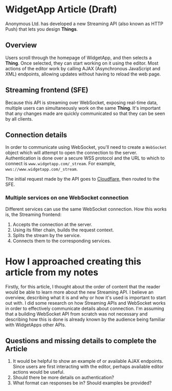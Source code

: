# WidgetApp Article (Draft)

Anonymous Ltd. has developed a new Streaming API (also known as HTTP Push) that lets you
design **Things**. 

## Overview 

Users scroll through the homepage of WidgetApp, and then selects a **Thing**.
Once selected, they can start working on it using the editor. Most actions of the editor
work by calling AJAX (Asynchronous JavaScript and XML) endpoints, allowing updates without
having to reload the web page. 

## Streaming frontend (SFE)

Because this API is streaming over WebSocket, exposing real-time data, multiple users
can simultaneously work on the same **Thing**. It's important that any changes made are 
quickly communicated so that they can be seen by all clients. 

## Connection details

In order to communicate using WebSocket, you'll need to create a `WebSocket` object which
will attempt to open the connection to the server. 
Authentication is done over a secure WSS protocol and the URL to which to connect is 
`www.widgetapp.com/_stream`. 
For example, `wws://www.widgetapp.com/_stream`.

The initial request made by the API goes to [Cloudflare](https://www.cloudflare.com/),
then routed to the SFE. 

### Multiple services on one WebSocket connection

Different services can use the same WebSocket connection. How this works is, the
Streaming frontend:

1. Accepts the connection at the server.
2. Using its filter chain, builds the request context.
3. Splits the stream by the service.
4. Connects them to the corresponding services. 

# How I approached creating this article from my notes

Firstly, for this article, I thought about the order of content that the reader would be 
able to learn more about the new Streaming API. I believe an overview, describing what it 
is and why or how it's used is important to start out with. I did some research on how 
Streaming APIs and WebSocket works in order to effectively communicate details about 
connection. I'm assuming that a building WebSocket API from scratch was not necessary and
describing how this is done is already known by the audience being familiar with 
WidgetApps other APIs. 

## Questions and missing details to complete the Article

1. It would be helpful to show an example of or available AJAX endpoints. Since users are
   first interacting with the editor, perhaps available editor actions would be useful.
2. Should there be more details on authentication?
3. What format can responses be in? Should examples be provided? 